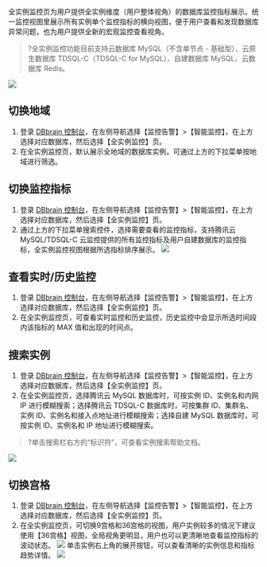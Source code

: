 全实例监控页为用户提供全实例维度（用户整体视角）的数据库监控指标展示。统一监控视图里展示所有实例单个监控指标的横向视图，便于用户查看和发现数据库异常问题，也为用户提供全新的宏观监控查看视角。

>?全实例监控功能目前支持云数据库 MySQL（不含单节点 - 基础型）、云原生数据库 TDSQL-C（TDSQL-C for MySQL）、自建数据库 MySQL、云数据库 Redis。

![](https://main.qcloudimg.com/raw/87cc8bd8578ee13e2fd25347544cbf72.png)

## 切换地域
1. 登录 [DBbrain 控制台](https://console.cloud.tencent.com/dbbrain/analysis)，在左侧导航选择【监控告警】>【智能监控】，在上方选择对应数据库，然后选择【全实例监控】页。
2. 在全实例监控页，默认展示全地域的数据库实例，可通过上方的下拉菜单按地域进行筛选。

## 切换监控指标
1. 登录 [DBbrain 控制台](https://console.cloud.tencent.com/dbbrain/analysis)，在左侧导航选择【监控告警】>【智能监控】，在上方选择对应数据库，然后选择【全实例监控】页。
2. 通过上方的下拉菜单搜索控件，选择需要查看的监控指标，支持腾讯云 MySQL/TDSQL-C 云监控提供的所有监控指标及用户自建数据库的监控指标，全实例监控视图根据所选指标排序展示。
![](https://main.qcloudimg.com/raw/ae4d123c71de10593fea06231a28317c.png)

## 查看实时/历史监控
1. 登录 [DBbrain 控制台](https://console.cloud.tencent.com/dbbrain/analysis)，在左侧导航选择【监控告警】>【智能监控】，在上方选择对应数据库，然后选择【全实例监控】页。
2. 在全实例监控页，可查看实时监控和历史监控，历史监控中会显示所选时间段内该指标的 MAX 值和出现的时间点。

## 搜索实例
1. 登录 [DBbrain 控制台](https://console.cloud.tencent.com/dbbrain/analysis)，在左侧导航选择【监控告警】>【智能监控】，在上方选择对应数据库，然后选择【全实例监控】页。
2. 在全实例监控页，选择腾讯云 MySQL 数据库时，可按实例 ID、实例名和内网 IP 进行模糊搜索；选择腾讯云 TDSQL-C 数据库时，可按集群 ID、集群名、实例 ID、实例名和接入点地址进行模糊搜索；选择自建 MySQL 数据库时，可按实例 ID、实例名和 IP 地址进行模糊搜索。
>?单击搜索栏右方的“标识符”，可查看实例搜索帮助文档。
>
![](https://main.qcloudimg.com/raw/31d45e4fd2f0df9f2e67677784438e80.png)

## 切换宫格
1. 登录 [DBbrain 控制台](https://console.cloud.tencent.com/dbbrain/analysis)，在左侧导航选择【监控告警】>【智能监控】，在上方选择对应数据库，然后选择【全实例监控】页。
2. 在全实例监控页，可切换9宫格和36宫格的视图，用户实例较多的情况下建议使用【36宫格】视图，全局视角更明显，用户也可以更清晰地查看监控指标的波动状态。
![](https://main.qcloudimg.com/raw/3eb6194a721b2d7a66f7f6ed4b70fbb1.png)
单击实例右上角的展开按钮，可以查看清晰的实例信息和指标趋势详情。
![](https://main.qcloudimg.com/raw/236209268a17b8dea994749521469e88.png)
